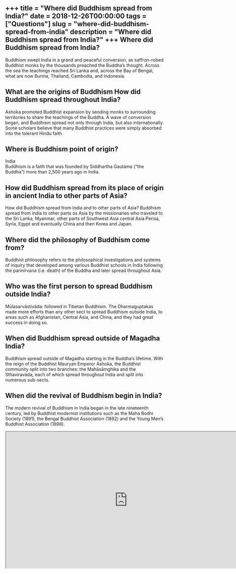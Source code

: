 +++
title = "Where did Buddhism spread from India?"
date = 2018-12-26T00:00:00
tags = ["Questions"]
slug = "where-did-buddhism-spread-from-india"
description = "Where did Buddhism spread from India?"
+++
Where did Buddhism spread from India?
-------------------------------------

Buddhism swept India in a grand and peaceful conversion, as saffron-robed Buddhist monks by the thousands preached the Buddha’s thought. Across the sea the teachings reached Sri Lanka and, across the Bay of Bengal, what are now Burma, Thailand, Cambodia, and Indonesia.

What are the origins of Buddhism How did Buddhism spread throughout India?
--------------------------------------------------------------------------

Ashoka promoted Buddhist expansion by sending monks to surrounding territories to share the teachings of the Buddha. A wave of conversion began, and Buddhism spread not only through India, but also internationally. Some scholars believe that many Buddhist practices were simply absorbed into the tolerant Hindu faith.

Where is Buddhism point of origin?
----------------------------------

India  
Buddhism is a faith that was founded by Siddhartha Gautama (“the Buddha”) more than 2,500 years ago in India.

How did Buddhism spread from its place of origin in ancient India to other parts of Asia?
-----------------------------------------------------------------------------------------

How did Buddhism spread from India and to other parts of Asia? Buddhism spread from india to other parts os Asia by the missionaries who traveled to the Sri Lanka, Myanmar, other parts of Southwest Asia central Asia Perisa, Syria, Egypt and eventually China and then Korea and Japan.

Where did the philosophy of Buddhism come from?
-----------------------------------------------

Buddhist philosophy refers to the philosophical investigations and systems of inquiry that developed among various Buddhist schools in India following the parinirvana (i.e. death) of the Buddha and later spread throughout Asia.

Who was the first person to spread Buddhism outside India?
----------------------------------------------------------

Mūlasarvāstivāda: followed in Tibetan Buddhism. The Dharmaguptakas made more efforts than any other sect to spread Buddhism outside India, to areas such as Afghanistan, Central Asia, and China, and they had great success in doing so.

When did Buddhism spread outside of Magadha India?
--------------------------------------------------

Buddhism spread outside of Magadha starting in the Buddha’s lifetime. With the reign of the Buddhist Mauryan Emperor Ashoka, the Buddhist community split into two branches: the Mahāsāṃghika and the Sthaviravāda, each of which spread throughout India and split into numerous sub-sects.

When did the revival of Buddhism begin in India?
------------------------------------------------

The modern revival of Buddhism in India began in the late nineteenth century, led by Buddhist modernist institutions such as the Maha Bodhi Society (1891), the Bengal Buddhist Association (1892) and the Young Men’s Buddhist Association (1898).

<iframe allow="accelerometer; autoplay; clipboard-write; encrypted-media; gyroscope; picture-in-picture" allowfullscreen="" class="__youtube_prefs__  epyt-is-override  no-lazyload" data-no-lazy="1" data-origheight="433" data-origwidth="770" data-skipgform_ajax_framebjll="" height="433" id="_ytid_29929" loading="lazy" src="https://www.youtube.com/embed/SMvQtRtT4-I?enablejsapi=1&autoplay=0&cc_load_policy=0&cc_lang_pref=&iv_load_policy=1&loop=0&modestbranding=0&rel=1&fs=1&playsinline=0&autohide=2&theme=dark&color=red&controls=1&" title="YouTube player" width="770"></iframe>